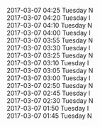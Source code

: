 2017-03-07 04:25 Tuesday  N  
2017-03-07 04:20 Tuesday  I  
2017-03-07 04:10 Tuesday  N  
2017-03-07 04:00 Tuesday  I  
2017-03-07 03:55 Tuesday  N  
2017-03-07 03:30 Tuesday  I  
2017-03-07 03:25 Tuesday  N  
2017-03-07 03:10 Tuesday  I  
2017-03-07 03:05 Tuesday  N  
2017-03-07 03:00 Tuesday  I  
2017-03-07 02:50 Tuesday  N  
2017-03-07 02:45 Tuesday  I  
2017-03-07 02:30 Tuesday  N  
2017-03-07 01:50 Tuesday  I  
2017-03-07 01:45 Tuesday  N  
